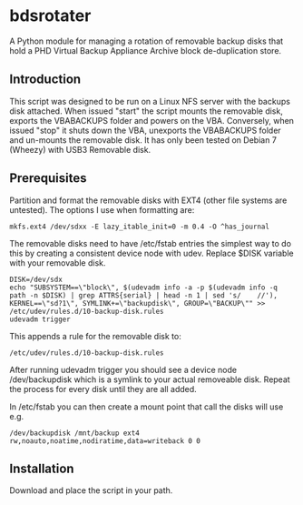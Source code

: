 bdsrotater
==========

A Python module for managing a rotation of removable backup disks that
hold a PHD Virtual Backup Appliance Archive block de-duplication store.

Introduction
------------
This script was designed to be run on a Linux NFS server with the
backups disk attached.
When issued "start" the script mounts the removable disk, exports the
VBABACKUPS folder and powers on the VBA.
Conversely, when issued "stop" it shuts down the VBA, unexports the
VBABACKUPS folder and un-mounts the removable disk.
It has only been tested on Debian 7 (Wheezy) with USB3 Removable disk.

Prerequisites
-------------
Partition and format the removable disks with EXT4 (other file systems
are untested).
The options I use when formatting are:

    mkfs.ext4 /dev/sdxx -E lazy_itable_init=0 -m 0.4 -O ^has_journal

The removable disks need to have /etc/fstab entries the simplest way to
do this by creating a consistent device node with udev.  Replace $DISK
variable with your removable disk.
    
    DISK=/dev/sdx
    echo "SUBSYSTEM==\"block\", $(udevadm info -a -p $(udevadm info -q path -n $DISK) | grep ATTRS{serial} | head -n 1 | sed 's/    //'), KERNEL==\"sd?1\", SYMLINK+=\"backupdisk\", GROUP=\"BACKUP\"" >> /etc/udev/rules.d/10-backup-disk.rules
    udevadm trigger

This appends a rule for the removable disk to:

    /etc/udev/rules.d/10-backup-disk.rules

After running udevadm trigger you should see a device node
/dev/backupdisk which is a symlink to your actual removeable disk.
Repeat the process for every disk until they are all added.

In /etc/fstab you can then create a mount point that call the disks
will use e.g.

    /dev/backupdisk /mnt/backup ext4 rw,noauto,noatime,nodiratime,data=writeback 0 0



Installation
------------

Download and place the script in your path.

